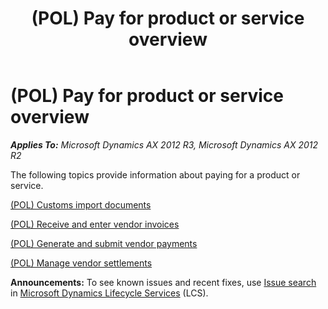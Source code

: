 ﻿---
title: (POL) Pay for product or service overview
TOCTitle: (POL) Pay for product or service overview
ms:assetid: 67cf1546-77f2-454c-9271-3af2878a0c90
ms:mtpsurl: https://technet.microsoft.com/en-us/library/JJ678225(v=AX.60)
ms:contentKeyID: 49386947
ms.date: 04/18/2014
mtps_version: v=AX.60
---

# (POL) Pay for product or service overview 


_**Applies To:** Microsoft Dynamics AX 2012 R3, Microsoft Dynamics AX 2012 R2_

The following topics provide information about paying for a product or service.

[(POL) Customs import documents](pol-customs-import-documents.md)

[(POL) Receive and enter vendor invoices](pol-receive-and-enter-vendor-invoices.md)

[(POL) Generate and submit vendor payments](pol-generate-and-submit-vendor-payments.md)

[(POL) Manage vendor settlements](pol-manage-vendor-settlements.md)

  
**Announcements:** To see known issues and recent fixes, use [Issue search](http://go.microsoft.com/fwlink/?linkid=389258) in [Microsoft Dynamics Lifecycle Services](http://go.microsoft.com/fwlink/?linkid=306505) (LCS).


